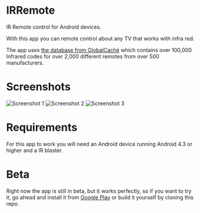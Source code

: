 IRRemote
=========

IR Remote control for Android devices.

With this app you can remote control about any TV that works with infra red.

The app uses [the database from GlobalCaché](http://irdatabase.globalcache.com) which contains over 100,000 Infrared codes for over 2,000 different remotes from over 500 manufacturers.

Screenshots
===========

![Screenshot 1](https://raw.github.com/twinone/IR-Remote/master/screenshots/screenshot1.png "Screenshot 1")
![Screenshot 2](https://raw.github.com/twinone/IR-Remote/master/screenshots/screenshot2.png "Screenshot 2")
![Screenshot 3](https://raw.github.com/twinone/IR-Remote/master/screenshots/screenshot3.png "Screenshot 3")

Requirements
============

For this app to work you will need an Android device running Android 4.3 or higher and a IR blaster.


Beta
====

Right now the app is still in beta, but it works perfectly, so if you want to try it, go ahead and install it from [Google Play](https://play.google.com/store/apps/details?id=org.twinone.irremote) or build it yourself by cloning this repo.
